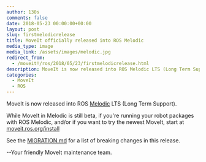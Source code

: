 ```yaml
---
author: 130s
comments: false
date: 2018-05-23 00:00:00+00:00
layout: post
slug: firstmelodicrelease
title: MoveIt officially released into ROS Melodic
media_type: image
media_link: /assets/images/melodic.jpg
redirect_from:
  - /moveit!/ros/2018/05/23/firstmelodicrelease.html
description: MoveIt is now released into ROS Melodic LTS (Long Term Support)!
categories:
  - MoveIt
  - ROS
---
```


MoveIt is now released into ROS <a href="http://wiki.ros.org/melodic" target="_blank">Melodic</a> LTS (Long Term Support).

While MoveIt in Melodic is still beta, if you're running your robot packages with ROS Melodic, and/or if you want to try the newest MoveIt, start at <a href="http://moveit.ros.org/install/" target="_blank">moveit.ros.org/install</a>

See the <a href="https://github.com/ros-planning/moveit/blob/melodic-devel/MIGRATION.md" target="_blank">MIGRATION.md</a> for a list of breaking changes in this release.

--Your friendly MoveIt maintenance team.
